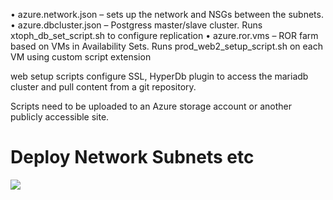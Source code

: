 •	azure.network.json – sets up the network and NSGs between the subnets.
•	azure.dbcluster.json – Postgress master/slave cluster. Runs xtoph_db_set_script.sh to configure replication
•	azure.ror.vms – ROR farm based on VMs in Availability Sets. Runs prod_web2_setup_script.sh on each VM using custom script extension



web setup scripts configure SSL, HyperDb plugin to access the mariadb cluster and pull content from a git repository.

Scripts need to be uploaded to an Azure storage account or another publicly accessible site.

# Deploy Network Subnets etc
<a href="https://portal.azure.com/#create/Microsoft.Template/uri/https%3A%2F%2Fraw.githubusercontent.com%2Fsrakesh28%2Fazure-ubuntu-ror-postgress%2Fmaster%2Fazure.network.json" target="_blank">
    <img src="http://azuredeploy.net/deploybutton.png"/>

</a>


